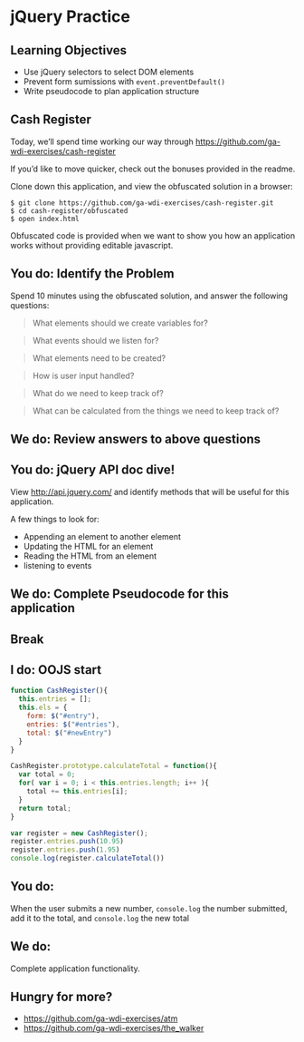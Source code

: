 # jQuery Practice

## Learning Objectives

- Use jQuery selectors to select DOM elements
- Prevent form sumissions with `event.preventDefault()`
- Write pseudocode to plan application structure

## Cash Register

Today, we’ll spend time working our way through https://github.com/ga-wdi-exercises/cash-register

If you’d like to move quicker, check out the bonuses provided in the readme.

Clone down this application, and view the obfuscated solution in a browser:

```
$ git clone https://github.com/ga-wdi-exercises/cash-register.git
$ cd cash-register/obfuscated
$ open index.html
```

Obfuscated code is provided when we want to show you how an application
works without providing editable javascript.

## You do: Identify the Problem

Spend 10 minutes using the obfuscated solution, and answer the following questions:

> What elements should we create variables for?

> What events should we listen for?

> What elements need to be created?

> How is user input handled?

> What do we need to keep track of?

> What can be calculated from the things we need to keep track of?

## We do: Review answers to above questions

## You do: jQuery API doc dive!

View http://api.jquery.com/ and identify methods that will be useful for this application.

A few things to look for:

- Appending an element to another element
- Updating the HTML for an element
- Reading the HTML from an element
- listening to events

## We do: Complete Pseudocode for this application

## Break

## I do: OOJS start

```js
function CashRegister(){
  this.entries = [];
  this.els = {
    form: $("#entry"),
    entries: $("#entries"),
    total: $("#newEntry")
  }
}

CashRegister.prototype.calculateTotal = function(){
  var total = 0;
  for( var i = 0; i < this.entries.length; i++ ){
    total += this.entries[i];
  }
  return total;
}

var register = new CashRegister();
register.entries.push(10.95)
register.entries.push(1.95)
console.log(register.calculateTotal())

```

## You do:

When the user submits a new number, `console.log` the number submitted, add it to the total, and `console.log` the new total

## We do:

Complete application functionality.

## Hungry for more?

- https://github.com/ga-wdi-exercises/atm
- https://github.com/ga-wdi-exercises/the_walker
